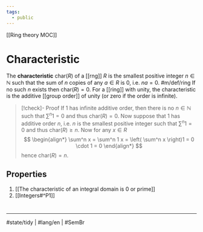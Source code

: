 ```yaml
---
tags:
  - public
---
```

[[Ring theory MOC]]
# Characteristic

The **characteristic** $\mathrm{char}(R)$ of a [[rng]] $R$ is the smallest positive integer $n \in \mathbb{N}$ such that the sum of $n$ copies of any $a \in R$ is $0$, i.e. $n a = 0$.
#m/def/ring 
If no such $n$ exists then $\mathrm{char}(R) = 0$.
For a [[ring]] with unity, the characteristic is the additive [[group order]] of unity (or zero if the order is infinite).

> [!check]- Proof
> If $1$ has infinite additive order, then there is no $n \in \mathbb{N}$ such that $\sum^{n} 1 = 0$ and thus $\mathrm{char}(R)=0$.
> Now suppose that $1$ has additive order $n$,
> i.e. $n$ is the smallest positive integer such that $\sum^n 1=0$
> and thus $\mathrm{char}(R) \geq n$.
> Now for any $x \in R$
> $$
> \begin{align*}
> \sum^n x = \sum^n 1 x = \left( \sum^n x \right)1 = 0 \cdot 1 = 0
> \end{align*}
> $$
> hence $\mathrm{char}(R) = n$.
> <span class="QED"/>

## Properties

1. [[The characteristic of an integral domain is 0 or prime]]
2. [[Integers#^P1]]

#
---
#state/tidy | #lang/en | #SemBr
